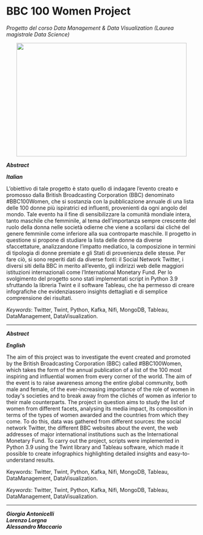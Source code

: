 # BBC 100 Women Project 
*Progetto del corso Data Management & Data Visualization (Laurea magistrale Data Science)*

<p align="center">
  <img width="450" height="300" src="https://ichef.bbci.co.uk/news/640/cpsprodpb/10AB1/production/_109237286_100_women_v2_976-nc.png">
</p>

_**Abstract**_

_**Italian**_

L’obiettivo di tale progetto è stato quello di indagare l’evento creato e promosso dalla British Broadcasting Corporation (BBC) denominato #BBC100Women, 
che si sostanzia con la pubblicazione annuale di una lista delle 100 donne più ispiratrici ed influenti, provenienti da ogni angolo del mondo.
Tale evento ha il fine di sensibilizzare la comunità mondiale intera, tanto maschile che femminile,
al tema dell’importanza sempre crescente del ruolo della donna nelle società odierne che viene a
scollarsi dai cliché del genere femminile come inferiore alla sua controparte maschile.
Il progetto in questione si propone di studiare la lista delle donne da diverse sfaccettature,
analizzandone l’impatto mediatico, la composizione in termini di tipologia di donne premiate e
gli Stati di provenienza delle stesse.
Per fare ciò, si sono reperiti dati da diverse fonti: il Social Network Twitter, i diversi siti della BBC
in merito all’evento, gli indirizzi web delle maggiori istituzioni internazionali come l’International
Monetary Fund.
Per lo svolgimento del progetto sono stati implementati script in Python 3.9 sfruttando la libreria
Twint e il software Tableau, che ha permesso di creare infografiche che evidenziassero insights
dettagliati e di semplice comprensione dei risultati.

*Keywords*: Twitter, Twint, Python, Kafka, Nifi, MongoDB, Tableau, DataManagement, DataVisualization.

***

_**Abstract**_

_**English**_

The aim of this project was to investigate the event created and promoted by the British Broadcasting Corporation (BBC) called #BBC100Women, which takes the form of the annual publication of a list of the 100 most inspiring and influential women from every corner of the world. The aim of the event is to raise awareness among the entire global community, both male and female, of the ever-increasing importance of the role of women in today's societies and to break away from the clichés of women as inferior to their male counterparts. The project in question aims to study the list of women from different facets, analysing its media impact, its composition in terms of the types of women awarded and the countries from which they come. To do this, data was gathered from different sources: the social network Twitter, the different BBC websites about the event, the web addresses of major international institutions such as the International Monetary Fund. To carry out the project, scripts were implemented in Python 3.9 using the Twint library and Tableau software, which made it possible to create infographics highlighting detailed insights and easy-to-understand results.

Keywords: Twitter, Twint, Python, Kafka, Nifi, MongoDB, Tableau, DataManagement, DataVisualization.

*Keywords*: Twitter, Twint, Python, Kafka, Nifi, MongoDB, Tableau, DataManagement, DataVisualization.

***

_**Giorgia Antonicelli**_ <br />
_**Lorenzo Lorgna**_ <br />
_**Alessandro Maccario**_
